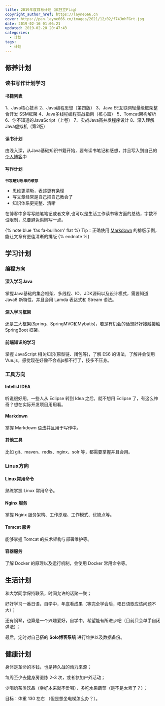 ```yaml
---
title: 2019年度目标计划（疯狂立Flag）
copyright_author_href: https://layne666.cn
cover: https://pan.layne666.cn/images/2021/12/02/f74JmhFGrt.jpg
date: 2019-02-16 01:06:21
updated: 2019-02-28 20:47:43
categories: 
  - 计划
tags: 
  - 计划
---
```


## 修养计划

### 读书写作计划学习

#### 书籍列表

1、Java核心技术
2、Java编程思想（第四版）
3、Java EE互联网轻量级框架整合开发 SSM框架
4、Java多线程编程实战指南（核心篇）
5、Tomcat架构解析 
6、你不知道的JavaScript（上卷）
7、实战Java高并发程序设计
8、深入理解Java虚拟机（第2版）

#### 读书计划

由浅入深，从Java基础知识书籍开始，要有读书笔记和感想，并且写入到自己的[个人博客](https://layne666.cn/)中

#### 写作计划

**`书写是对思维的缓存`**

- 思维更清晰，表述更有条理
- 写文章经常是自己把自己教会了
- 知识体系更完整、清晰

在博客中多写写随笔笔记或者文章,也可以是生活工作读书等方面的总结，字数不设限制，总要避免偷懒写一点。

{% note blue 'fas fa-bullhorn' flat %}
Tip：正确使用 [Markdown](https://hacpai.com/guide/markdown) 的排版示例，能让文章有更佳清晰的排版
{% endnote %}

## 学习计划

### 编程方向

#### 深入学习Java

掌握Java基础的集合框架、多线程、IO、JDK源码以及设计模式，需要知道 Java8 新特性，并且会用 Lamda 表达式和 Stream 语法。

#### 深入学习框架

还是三大框架(Spring、SpringMVC和Mybatis)，若是有机会的话想好好接触接触 SpringBoot 框架。

#### 前端知识的学习

掌握 JavaScript 相关知识(原型链、闭包等)，了解 ES6 的语法，了解并会使用 Vue.js，感觉现在好像不会点js都不行了，技多不压身。

### 工具方向

#### IntelliJ IDEA

听说很好用，一些人从 Eclipse 转到 Idea 之后，就不想用 Eclipse 了，有这么神奇？想在实际开发项目用用看。

#### Markdown

掌握 Markdown 语法并且用于写作中。

#### 其他工具

比如 git、maven、redis、nginx、solr 等，都需要掌握并且会用。

### Linux方向

#### Linux常用命令

熟练掌握 Linux 常用命令。

#### Nginx 服务

掌握 Nginx 服务架构、工作原理、工作模式、优缺点等。

#### Tomcat 服务

能够掌握 Tomcat 的技术架构与部署维护等。

#### 容器服务

了解 Docker 的原理以及运行机制，会使用 Docker 常用命令等。

## 生活计划

和大学同学保持联系，时间允许的话聚一聚；

好好学习一番日语，自学中，年底看成果（等完全学会后，唱日语歌应该问题不大）；

还有钢琴，也算是一个兴趣爱好，自学中，希望能有所进步吧（目前只会单手自闭弹法）；

最后，定时对自己搭的 **Solo博客系统** 进行维护以及数据备份。

## **健康计划**

身体是革命的本钱，也是持久战的动力来源；

每周至少去健身房锻炼 2-3 次，或者参加户外活动；

少喝奶茶类饮品（幸好本来就不爱喝），多吃水果蔬菜（是不是太素了？）；

目标：体重 130 左右 （但是想坐电梯怎么办？）。